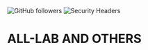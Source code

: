 ![GitHub followers](https://img.shields.io/github/followers/00?style=social)
<img alt="Security Headers" src="https://img.shields.io/security-headers?style=social&url=https%3A%2F%2Fgithub.com%2FMenofol%2FALL-LAB%2Fblob%2Fmain%2FREADME.md">
# ALL-LAB AND OTHERS
